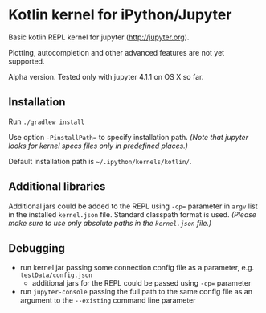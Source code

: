 # Kotlin kernel for iPython/Jupyter

Basic kotlin REPL kernel for jupyter (http://jupyter.org).

Plotting, autocompletion and other advanced features are not yet supported.

Alpha version. Tested only with jupyter 4.1.1 on OS X so far.

## Installation

Run `./gradlew install`

Use option `-PinstallPath=` to specify installation path. *(Note that jupyter looks for kernel specs files only in predefined places.)*

Default installation path is `~/.ipython/kernels/kotlin/`.

## Additional libraries

Additional jars could be added to the REPL using `-cp=` parameter in `argv` list in the installed `kernel.json` file.
Standard classpath format is used. *(Please make sure to use only absolute paths in the `kernel.json` file.)*

## Debugging

- run kernel jar passing some connection config file as a parameter, e.g. `testData/config.json`
    - additional jars for the REPL could be passed using `-cp=` parameter
- run `jupyter-console` passing the full path to the same config file as an argument to the `--existing` command line parameter
